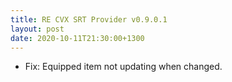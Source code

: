 ```yaml
---
title: RE CVX SRT Provider v0.9.0.1
layout: post
date: 2020-10-11T21:30:00+1300
---
```

* Fix: Equipped item not updating when changed.

